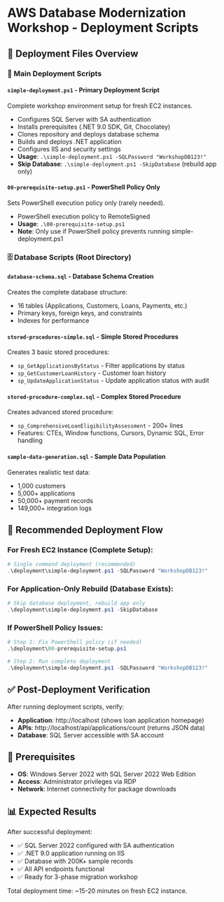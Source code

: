 # AWS Database Modernization Workshop - Deployment Scripts

## 📁 Deployment Files Overview

### 🚀 Main Deployment Scripts

#### `simple-deployment.ps1` - **Primary Deployment Script**
Complete workshop environment setup for fresh EC2 instances.
- Configures SQL Server with SA authentication
- Installs prerequisites (.NET 9.0 SDK, Git, Chocolatey)
- Clones repository and deploys database schema
- Builds and deploys .NET application
- Configures IIS and security settings
- **Usage**: `.\simple-deployment.ps1 -SQLPassword "WorkshopDB123!"`
- **Skip Database**: `.\simple-deployment.ps1 -SkipDatabase` (rebuild app only)

#### `00-prerequisite-setup.ps1` - **PowerShell Policy Only**
Sets PowerShell execution policy only (rarely needed).
- PowerShell execution policy to RemoteSigned
- **Usage**: `.\00-prerequisite-setup.ps1`
- **Note**: Only use if PowerShell policy prevents running simple-deployment.ps1

### 🗄️ Database Scripts (Root Directory)

#### `database-schema.sql` - **Database Schema Creation**
Creates the complete database structure:
- 16 tables (Applications, Customers, Loans, Payments, etc.)
- Primary keys, foreign keys, and constraints
- Indexes for performance

#### `stored-procedures-simple.sql` - **Simple Stored Procedures**
Creates 3 basic stored procedures:
- `sp_GetApplicationsByStatus` - Filter applications by status
- `sp_GetCustomerLoanHistory` - Customer loan history
- `sp_UpdateApplicationStatus` - Update application status with audit

#### `stored-procedure-complex.sql` - **Complex Stored Procedure**
Creates advanced stored procedure:
- `sp_ComprehensiveLoanEligibilityAssessment` - 200+ lines
- Features: CTEs, Window functions, Cursors, Dynamic SQL, Error handling

#### `sample-data-generation.sql` - **Sample Data Population**
Generates realistic test data:
- 1,000 customers
- 5,000+ applications
- 50,000+ payment records
- 149,000+ integration logs

## 🎯 Recommended Deployment Flow

### For Fresh EC2 Instance (Complete Setup):
```powershell
# Single command deployment (recommended)
.\deployment\simple-deployment.ps1 -SQLPassword "WorkshopDB123!"
```

### For Application-Only Rebuild (Database Exists):
```powershell
# Skip database deployment, rebuild app only
.\deployment\simple-deployment.ps1 -SkipDatabase
```

### If PowerShell Policy Issues:
```powershell
# Step 1: Fix PowerShell policy (if needed)
.\deployment\00-prerequisite-setup.ps1

# Step 2: Run complete deployment
.\deployment\simple-deployment.ps1 -SQLPassword "WorkshopDB123!"
```

## ✅ Post-Deployment Verification

After running deployment scripts, verify:
- **Application**: http://localhost (shows loan application homepage)
- **APIs**: http://localhost/api/applications/count (returns JSON data)
- **Database**: SQL Server accessible with SA account

## 🚨 Prerequisites

- **OS**: Windows Server 2022 with SQL Server 2022 Web Edition
- **Access**: Administrator privileges via RDP
- **Network**: Internet connectivity for package downloads

## 📊 Expected Results

After successful deployment:
- ✅ SQL Server 2022 configured with SA authentication
- ✅ .NET 9.0 application running on IIS
- ✅ Database with 200K+ sample records
- ✅ All API endpoints functional
- ✅ Ready for 3-phase migration workshop

Total deployment time: ~15-20 minutes on fresh EC2 instance.